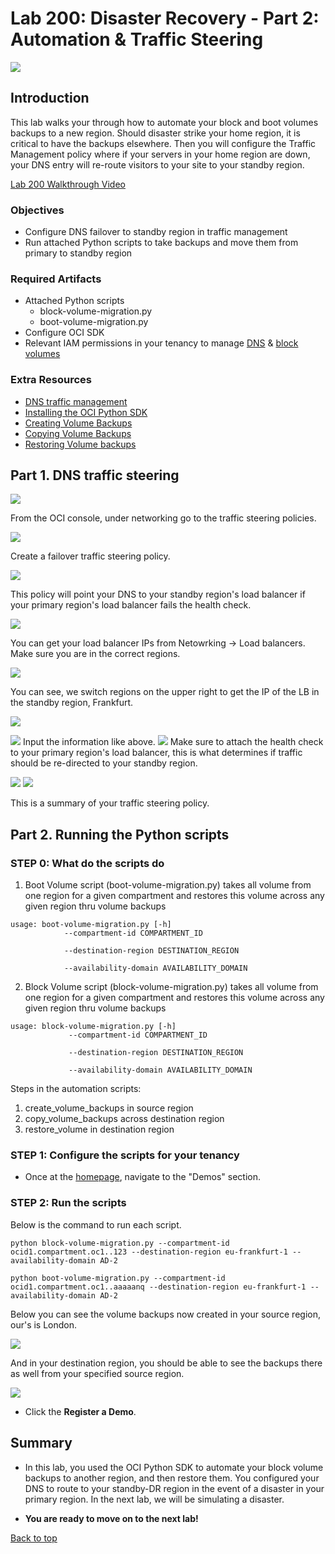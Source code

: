 # Lab 200: Disaster Recovery - Part 2: Automation & Traffic Steering

<!-- Comment out table of contents
## Table of Contents
[Introduction](#introduction)
-->

![](./screenshots/200screenshots/backup.png " ")

## Introduction

This lab walks your through how to automate your block and boot volumes backups to a new region. Should disaster strike your home region, it is critical to have the backups elsewhere. Then you will configure the Traffic Management policy where if your servers in your home region are down, your DNS entry will re-route visitors to your site to your standby region.

[Lab 200 Walkthrough Video]()

### Objectives
- Configure DNS failover to standby region in traffic management
- Run attached Python scripts to take backups and move them from primary to standby region

### Required Artifacts
-   Attached Python scripts
    - block-volume-migration.py
    - boot-volume-migration.py
-   Configure OCI SDK
-   Relevant IAM permissions in your tenancy to manage [DNS](https://docs.cloud.oracle.com/en-us/iaas/Content/Identity/Reference/dnspolicyreference.htm) & [block volumes](https://docs.cloud.oracle.com/en-us/iaas/Content/Identity/Reference/corepolicyreference.htm#Details_for_the_Core_Services)

### Extra Resources

- [DNS traffic management](https://docs.cloud.oracle.com/en-us/iaas/Content/EdgeServices/overview.htm)
- [Installing the OCI Python SDK](https://oracle-cloud-infrastructure-python-sdk.readthedocs.io/en/latest/installation.html)
- [Creating Volume Backups](https://docs.cloud.oracle.com/en-us/iaas/Content/Block/Concepts/blockvolumebackups.htm)
- [Copying Volume Backups](https://docs.cloud.oracle.com/en-us/iaas/Content/Block/Tasks/copyingvolumebackupcrossregion.htm)
- [Restoring Volume backups](https://docs.cloud.oracle.com/en-us/iaas/Content/Block/Tasks/restoringavolumefromabackup.htm)

## Part 1. DNS traffic steering

![](./screenshots/200screenshots/2.png " ")

From the OCI console, under networking go to the traffic steering policies.

![](./screenshots/200screenshots/3.png " ")

Create a failover traffic steering policy.

![](./screenshots/200screenshots/4.png " ")

This policy will point your DNS to your standby region's load balancer if your primary region's load balancer fails the health check. 

![](./screenshots/200screenshots/5.png " ")

You can get your load balancer IPs from Netowrking -> Load balancers. Make sure you are in the correct regions. 

![](./screenshots/200screenshots/6.png " ")

You can see, we switch regions on the upper right to get the IP of the LB in the standby region, Frankfurt.

![](./screenshots/200screenshots/7.png " ")

![](./screenshots/200screenshots/8.png " ")
Input the information like above. 
![](./screenshots/200screenshots/9.png " ")
Make sure to attach the health check to your primary region's load balancer, this is what determines if traffic should be re-directed to your standby region. 

![](./screenshots/200screenshots/1.png " ")
![](100screenshots/Failover-Policy.png)

This is a summary of your traffic steering policy.


## Part 2. Running the Python scripts

### **STEP 0**: What do the scripts do

1.   Boot Volume script (boot-volume-migration.py) takes all volume from one region for a given compartment and restores this volume across any given region thru volume backups

```
usage: boot-volume-migration.py [-h] 
            --compartment-id COMPARTMENT_ID

            --destination-region DESTINATION_REGION

            --availability-domain AVAILABILITY_DOMAIN
```

2. Block Volume script (block-volume-migration.py) takes all volume from one region for a given compartment and restores this volume across any given region thru volume backups
```
usage: block-volume-migration.py [-h] 
             --compartment-id COMPARTMENT_ID

             --destination-region DESTINATION_REGION

             --availability-domain AVAILABILITY_DOMAIN
```
Steps in the automation scripts:
1. create_volume_backups in source region
2. copy_volume_backups across destination region
3. restore_volume in destination region

### **STEP 1**: Configure the scripts for your tenancy

-   Once at the [homepage](https://demo.oracle.com/apex/f?p=DEMOWEB:HOME::::::), navigate to the "Demos" section. 

### **STEP 2**: Run the scripts

Below is the command to run each script.
```
python block-volume-migration.py --compartment-id ocid1.compartment.oc1..123 --destination-region eu-frankfurt-1 --availability-domain AD-2
```

```
python boot-volume-migration.py --compartment-id ocid1.compartment.oc1..aaaaanq --destination-region eu-frankfurt-1 --availability-domain AD-2
```

Below you can see the volume backups now created in your source region, our's is London.

![](./screenshots/200screenshots/source.png " ")

And in your destination region, you should be able to see the backups there as well from your specified source region.

![](./screenshots/200screenshots/destination.png " ")

-   Click the **Register a Demo**.




## Summary

-   In this lab, you used the OCI Python SDK to automate your block volume backups to another region, and then restore them. You configured your DNS to route to your standby-DR region in the event of a disaster in your primary region. In the next lab, we will be simulating a disaster.

-   **You are ready to move on to the next lab!**

[Back to top](#introduction)

